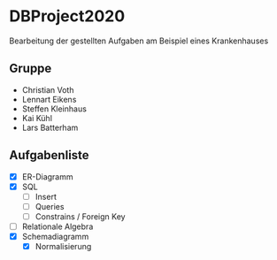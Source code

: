 # DBProject2020
Bearbeitung der gestellten Aufgaben am Beispiel eines Krankenhauses

## Gruppe

* Christian Voth
* Lennart Eikens
* Steffen Kleinhaus
* Kai Kühl
* Lars Batterham


## Aufgabenliste
- [x] ER-Diagramm
- [x] SQL
    - [ ] Insert
    - [ ] Queries
    - [ ] Constrains / Foreign Key
- [ ] Relationale Algebra
- [x] Schemadiagramm
    - [x] Normalisierung
